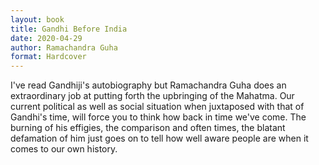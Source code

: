 ```yaml
---
layout: book
title: Gandhi Before India
date: 2020-04-29
author: Ramachandra Guha
format: Hardcover
---
```


I've read Gandhiji's autobiography but Ramachandra Guha does an extraordinary job at putting forth the upbringing of the Mahatma. Our current political as well as social situation when juxtaposed with that of Gandhi's time, will force you to think how back in time we've come. The burning of his effigies, the comparison and often times, the blatant defamation of him just goes on to tell how well aware people are when it comes to our own history.
